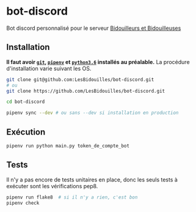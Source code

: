 bot-discord
===========

Bot discord personnalisé pour le serveur [Bidouilleurs et Bidouilleuses](https://discord.gg/zqmTn7S)

## Installation

**Il faut avoir [`git`][git], [`pipenv`][pipenv] et [`python3.6`][python]
installés au préalable.**
La procédure d'installation varie suivant les OS.

```sh
git clone git@github.com:LesBidouilles/bot-discord.git
# ou 
git clone https://github.com/LesBidouilles/bot-discord.git

cd bot-discord

pipenv sync --dev # ou sans --dev si installation en production
```

## Exécution

```sh
pipenv run python main.py token_de_compte_bot
```

## Tests

Il n'y a pas encore de tests unitaires en place, donc les seuls tests à exécuter
sont les vérifications pep8.

```sh
pipenv run flake8  # si il n'y a rien, c'est bon
pipenv check
```

[git]: https://git-scm.com
[pipenv]: https://pypi.org/project/pipenv/
[python]: https://www.python.org
